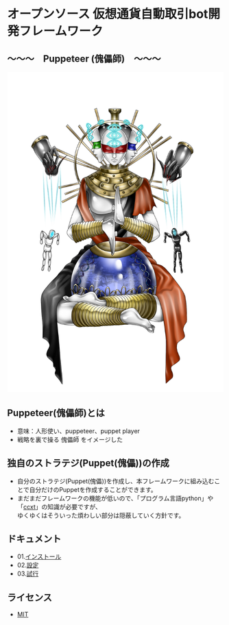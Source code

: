 # オープンソース 仮想通貨自動取引bot開発フレームワーク
##  〜〜〜　Puppeteer (傀儡師)　〜〜〜

<img src="docs/image/puppeteer_main.png" width="640">

## Puppeteer(傀儡師)とは

- 意味：人形使い、puppeteer、puppet player
- 戦略を裏で操る 傀儡師 をイメージした

## 独自のストラテジ(Puppet(傀儡))の作成

- 自分のストラテジ(Puppet(傀儡))を作成し、本フレームワークに組み込むことで自分だけのPuppetを作成することができます。
- まだまだフレームワークの機能が低いので、「プログラム言語python」や「[ccxt](https://github.com/ccxt/ccxt)」の知識が必要ですが、   
ゆくゆくはそういった煩わしい部分は隠蔽していく方針です。

## ドキュメント

- 01.[インストール](./docs/01_install.md)
- 02.[設定](./docs/02_setting.md)
- 03.[試行](./docs/03_test_run.md)

## ライセンス

- [MIT](./LICENSE.txt)
